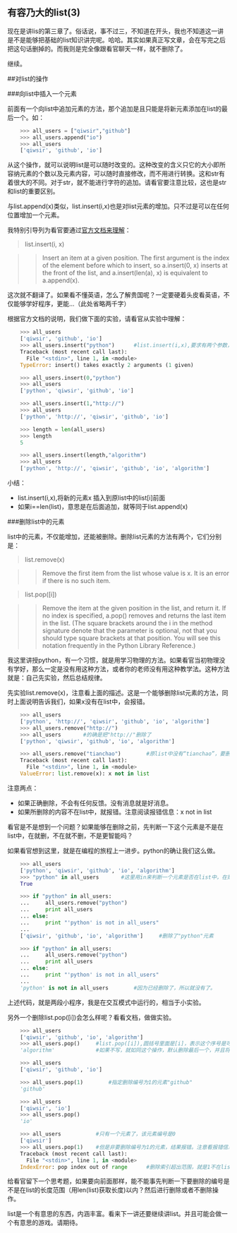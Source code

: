 ## 有容乃大的list(3)

现在是讲lis的第三章了。俗话说，事不过三，不知道在开头，我也不知道这一讲是不是能够把基础的list知识讲完呢。哈哈。其实如果真正写文章，会在写完之后把这句话删掉的。而我则是完全像跟看官聊天一样，就不删除了。

继续。

##对list的操作

###向list中插入一个元素

前面有一个向list中追加元素的方法，那个追加是且只能是将新元素添加在list的最后一个。如：
```python
    >>> all_users = ["qiwsir","github"]
    >>> all_users.append("io")
    >>> all_users
    ['qiwsir', 'github', 'io']
```
从这个操作，就可以说明list是可以随时改变的。这种改变的含义只它的大小即所容纳元素的个数以及元素内容，可以随时直接修改，而不用进行转换。这和str有着很大的不同。对于str，就不能进行字符的追加。请看官要注意比较，这也是str和list的重要区别。

与list.append(x)类似，list.insert(i,x)也是对list元素的增加。只不过是可以在任何位置增加一个元素。

我特别引导列为看官要通过[官方文档来理解](https://docs.python.org/2/tutorial/datastructures.html)：

>list.insert(i, x)

>>Insert an item at a given position. The first argument is the index of the element before which to insert, so a.insert(0, x) inserts at the front of the list, and a.insert(len(a), x) is equivalent to a.append(x).

这次就不翻译了。如果看不懂英语，怎么了解贵国呢？一定要硬着头皮看英语，不仅能够学好程序，更能...（此处省略两千字）

根据官方文档的说明，我们做下面的实验，请看官从实验中理解：
```python
    >>> all_users
    ['qiwsir', 'github', 'io']
    >>> all_users.insert("python")      #list.insert(i,x),要求有两个参数，少了就报错
    Traceback (most recent call last):
      File "<stdin>", line 1, in <module>
    TypeError: insert() takes exactly 2 arguments (1 given)

    >>> all_users.insert(0,"python")
    >>> all_users
    ['python', 'qiwsir', 'github', 'io']

    >>> all_users.insert(1,"http://")
    >>> all_users
    ['python', 'http://', 'qiwsir', 'github', 'io']

    >>> length = len(all_users)
    >>> length
    5

    >>> all_users.insert(length,"algorithm")
    >>> all_users
    ['python', 'http://', 'qiwsir', 'github', 'io', 'algorithm']
```
小结：

- list.insert(i,x),将新的元素x 插入到原list中的list[i]前面
- 如果i==len(list)，意思是在后面追加，就等同于list.append(x)

###删除list中的元素

list中的元素，不仅能增加，还能被删除。删除list元素的方法有两个，它们分别是：

>list.remove(x)

>>Remove the first item from the list whose value is x. It is an error if there is no such item.

>list.pop([i])

>>Remove the item at the given position in the list, and return it. If no index is specified, a.pop() removes and returns the last item in the list. (The square brackets around the i in the method signature denote that the parameter is optional, not that you should type square brackets at that position. You will see this notation frequently in the Python Library Reference.)

我这里讲授python，有一个习惯，就是用学习物理的方法。如果看官当初物理没有学好，那么一定是没有用这种方法，或者你的老师没有用这种教学法。这种方法就是：自己先实验，然后总结规律。

先实验list.remove(x)，注意看上面的描述。这是一个能够删除list元素的方法，同时上面说明告诉我们，如果x没有在list中，会报错。
```python
    >>> all_users
    ['python', 'http://', 'qiwsir', 'github', 'io', 'algorithm']
    >>> all_users.remove("http://")
    >>> all_users       #的确是把"http://"删除了
    ['python', 'qiwsir', 'github', 'io', 'algorithm']

    >>> all_users.remove("tianchao")        #原list中没有“tianchao”，要删除，就报错。
    Traceback (most recent call last):
      File "<stdin>", line 1, in <module>
    ValueError: list.remove(x): x not in list
```
注意两点：

- 如果正确删除，不会有任何反馈。没有消息就是好消息。
- 如果所删除的内容不在list中，就报错。注意阅读报错信息：x not in list

看官是不是想到一个问题？如果能够在删除之前，先判断一下这个元素是不是在list中，在就删，不在就不删，不是更智能吗？

如果看官想到这里，就是在编程的旅程上一进步。python的确让我们这么做。
```python
    >>> all_users
    ['python', 'qiwsir', 'github', 'io', 'algorithm']
    >>> "python" in all_users       #这里用in来判断一个元素是否在list中，在则返回True，否则返回False
    True

    >>> if "python" in all_users:
    ...     all_users.remove("python")
    ...     print all_users
    ... else:
    ...     print "'python' is not in all_users"
    ...
    ['qiwsir', 'github', 'io', 'algorithm']     #删除了"python"元素

    >>> if "python" in all_users:
    ...     all_users.remove("python")
    ...     print all_users
    ... else:
    ...     print "'python' is not in all_users"
    ...
    'python' is not in all_users        #因为已经删除了，所以就没有了。
```
上述代码，就是两段小程序，我是在交互模式中运行的，相当于小实验。

另外一个删除list.pop([i])会怎么样呢？看看文档，做做实验。
```python
    >>> all_users
    ['qiwsir', 'github', 'io', 'algorithm']
    >>> all_users.pop()     #list.pop([i]),圆括号里面是[i]，表示这个序号是可选的
    'algorithm'             #如果不写，就如同这个操作，默认删除最后一个，并且将该结果返回

    >>> all_users
    ['qiwsir', 'github', 'io']

    >>> all_users.pop(1)        #指定删除编号为1的元素"github"
    'github'

    >>> all_users
    ['qiwsir', 'io']
    >>> all_users.pop()
    'io'

    >>> all_users           #只有一个元素了，该元素编号是0
    ['qiwsir']
    >>> all_users.pop(1)    #但是非要删除编号为1的元素，结果报错。注意看报错信息
    Traceback (most recent call last):
      File "<stdin>", line 1, in <module>
    IndexError: pop index out of range      #删除索引超出范围，就是1不在list的编号范围之内
```
给看官留下一个思考题，如果要向前面那样，能不能事先判断一下要删除的编号是不是在list的长度范围（用len(list)获取长度)以内？然后进行删除或者不删除操作。

list是一个有意思的东西，内涵丰富。看来下一讲还要继续讲list。并且可能会做一个有意思的游戏。请期待。
